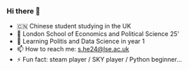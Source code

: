 ### Hi there 👋

- 🇨🇳 Chinese student studying in the UK
- 🔭 London School of Economics and Political Science 25'
- 🌱 Learning Politis and Data Science in year 1
- 📫 How to reach me: s.he24@lse.ac.uk
- ⚡ Fun fact: steam player / SKY player / Python beginner...


<!--
**Sijia-He/Sijia-He** is a ✨ _special_ ✨ repository because its `README.md` (this file) appears on your GitHub profile.

Here are some ideas to get you started:

- 🔭 I’m currently working on ...
- 🌱 I’m currently learning ...
- 👯 I’m looking to collaborate on ...
- 🤔 I’m looking for help with ...
- 💬 Ask me about ...
- 📫 How to reach me: ...
- 😄 Pronouns: ...
- ⚡ Fun fact: ...
-->
